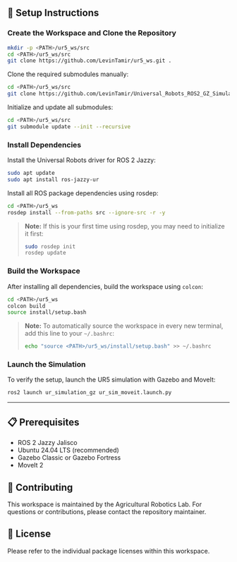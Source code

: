 ## 🔧 Setup Instructions

### Create the Workspace and Clone the Repository

```bash
mkdir -p <PATH>/ur5_ws/src
cd <PATH>/ur5_ws/src
git clone https://github.com/LevinTamir/ur5_ws.git .
```

Clone the required submodules manually:

```bash
cd <PATH>/ur5_ws/src
git clone https://github.com/LevinTamir/Universal_Robots_ROS2_GZ_Simulation.git ur_simulation_gz
```

Initialize and update all submodules:

```bash
cd <PATH>/ur5_ws/src
git submodule update --init --recursive
```

### Install Dependencies

Install the Universal Robots driver for ROS 2 Jazzy:

```bash
sudo apt update
sudo apt install ros-jazzy-ur
```

Install all ROS package dependencies using rosdep:

```bash
cd <PATH>/ur5_ws
rosdep install --from-paths src --ignore-src -r -y
```

> **Note:** If this is your first time using rosdep, you may need to initialize it first:
> ```bash
> sudo rosdep init
> rosdep update
> ```

### Build the Workspace

After installing all dependencies, build the workspace using `colcon`:

```bash
cd <PATH>/ur5_ws
colcon build
source install/setup.bash
```

> **Note:** To automatically source the workspace in every new terminal, add this line to your `~/.bashrc`:
> ```bash
> echo "source <PATH>/ur5_ws/install/setup.bash" >> ~/.bashrc
> ```

### Launch the Simulation

To verify the setup, launch the UR5 simulation with Gazebo and MoveIt:

```bash
ros2 launch ur_simulation_gz ur_sim_moveit.launch.py
```

---

## 📋 Prerequisites

- ROS 2 Jazzy Jalisco
- Ubuntu 24.04 LTS (recommended)
- Gazebo Classic or Gazebo Fortress
- MoveIt 2

## 🤝 Contributing

This workspace is maintained by the Agricultural Robotics Lab. For questions or contributions, please contact the repository maintainer.

## 📄 License

Please refer to the individual package licenses within this workspace.
